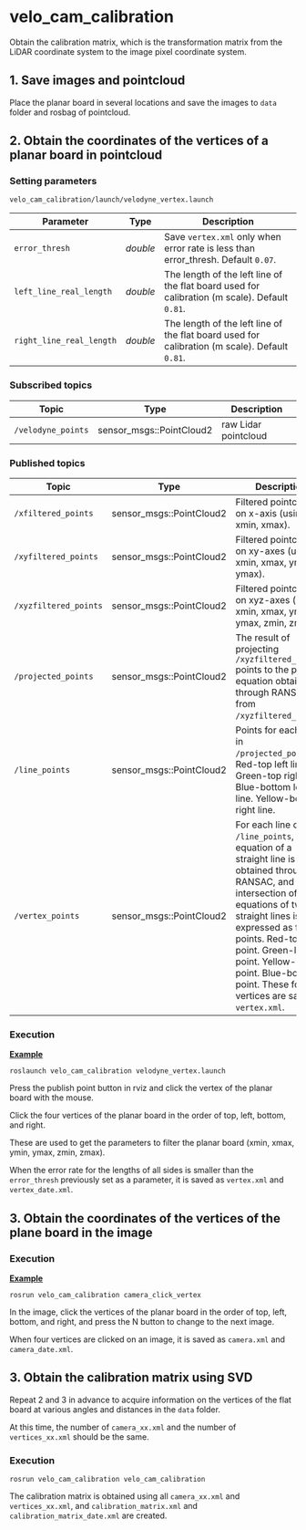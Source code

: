 # velo_cam_calibration

Obtain the calibration matrix, which is the transformation matrix from the LiDAR coordinate system to the image pixel coordinate system.

## 1. Save images and pointcloud

Place the planar board in several locations and save the images to `data` folder and rosbag of pointcloud.

## 2. Obtain the coordinates of the vertices of a planar board in pointcloud

### Setting parameters

`velo_cam_calibration/launch/velodyne_vertex.launch`

|Parameter| Type| Description|
----------|-----|--------
|`error_thresh`|*double* |Save `vertex.xml` only when error rate is less than error_thresh. Default `0.07`.|
|`left_line_real_length`|*double*|The length of the left line of the flat board used for calibration (m scale). Default `0.81`.|
|`right_line_real_length`|*double*|The length of the left line of the flat board used for calibration (m scale). Default `0.81`.|

### Subscribed topics

|Topic|Type|Description|
------|----|---------
|`/velodyne_points`|sensor_msgs::PointCloud2|raw Lidar pointcloud|


### Published topics

|Topic|Type|Description|
------|----|---------|
|`/xfiltered_points`|sensor_msgs::PointCloud2|Filtered pointcloud on x-axis (using xmin, xmax).|
|`/xyfiltered_points`|sensor_msgs::PointCloud2|Filtered pointcloud on xy-axes (using xmin, xmax, ymin, ymax).|
|`/xyzfiltered_points`|sensor_msgs::PointCloud2|Filtered pointcloud on xyz-axes (using xmin, xmax, ymin, ymax, zmin, zmax).|
|`/projected_points`|sensor_msgs::PointCloud2|The result of projecting `/xyzfiltered_points` points to the plane equation obtained through RANSAC from `/xyzfiltered_points`.|
|`/line_points`|sensor_msgs::PointCloud2|Points for each line in `/projected_points`. Red-top left line. Green-top right line. Blue-bottom left line. Yellow-bottom right line.|
|`/vertex_points`|sensor_msgs::PointCloud2|For each line of `/line_points`, the equation of a straight line is obtained through RANSAC, and the intersection of the equations of two straight lines is expressed as four points. Red-top point. Green-left point. Yellow-right point. Blue-bottom point. These four vertices are saved as `vertex.xml`.|

### Execution
**[Example](https://youtu.be/gRup9FKuB_c)**

`roslaunch velo_cam_calibration velodyne_vertex.launch`

Press the publish point button in rviz and click the vertex of the planar board with the mouse. 

Click the four vertices of the planar board in the order of top, left, bottom, and right. 

These are used to get the parameters to filter the planar board (xmin, xmax, ymin, ymax, zmin, zmax).

When the error rate for the lengths of all sides is smaller than the `error_thresh` previously set as a parameter, it is saved as `vertex.xml` and `vertex_date.xml`.

## 3. Obtain the coordinates of the vertices of the plane board in the image
### Execution

**[Example](https://youtu.be/Cym1WIXi82o)**

`rosrun velo_cam_calibration camera_click_vertex`

In the image, click the vertices of the planar board in the order of top, left, bottom, and right, and press the N button to change to the next image. 

When four vertices are clicked on an image, it is saved as `camera.xml` and `camera_date.xml`.

## 3. Obtain the calibration matrix using SVD
Repeat 2 and 3 in advance to acquire information on the vertices of the flat board at various angles and distances in the `data` folder.

At this time, the number of `camera_xx.xml` and the number of `vertices_xx.xml` should be the same.

### Execution
`rosrun velo_cam_calibration velo_cam_calibration`

The calibration matrix is obtained using all `camera_xx.xml` and `vertices_xx.xml`, and `calibration_matrix.xml` and `calibration_matrix_date.xml` are created.
